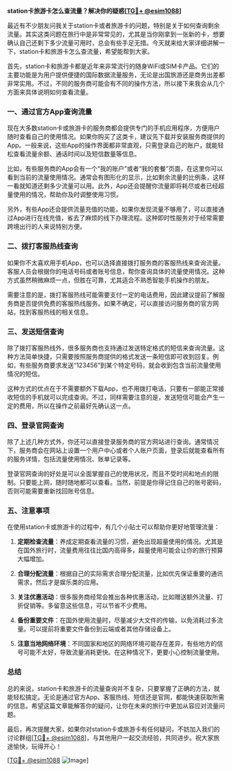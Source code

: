 **station卡旅游卡怎么查流量？解决你的疑惑[[TG💪+ @esim1088](https://t.me/s/esim1088)]**

最近有不少朋友问我关于station卡或者旅游卡的问题，特别是关于如何查询剩余流量。其实这类问题在旅行中是非常常见的，尤其是当你刚拿到一张新的卡，想要确认自己还剩下多少流量可用时，总会有些手足无措。今天就来给大家详细讲解一下，station卡和旅游卡怎么查流量，希望能帮到大家。

首先，station卡和旅游卡都是近年来非常流行的随身WiFi或SIM卡产品。它们的主要功能是为用户提供便捷的国际数据流量服务，无论是出国旅游还是商务出差都非常实用。不过，不同的服务商可能会有不同的操作方法，所以接下来我会从几个方面来具体说明如何查看流量。

### **一、通过官方App查询流量**

现在大多数station卡或旅游卡的服务商都会提供专门的手机应用程序，方便用户随时查看自己的使用情况。如果你购买了这类卡，建议先下载并安装服务商提供的App。一般来说，这些App的操作界面都非常直观，只需登录自己的账户，就能轻松查看流量余额、通话时间以及短信数量等信息。

比如，有些服务商的App会有一个“我的账户”或者“我的套餐”页面，在这里你可以看到当前的流量使用情况。通常会有图形化的显示，比如剩余流量的比例条，这样一看就知道还剩多少流量可以用。此外，App还会提醒你流量即将耗尽或者已经超量使用的情况，帮助你及时调整使用习惯。

另外，有些App还会提供流量充值的功能，如果你发现流量不够用了，可以直接通过App进行在线充值，省去了麻烦的线下办理流程。这种即时性服务对于经常需要跨境出行的人来说特别方便。

### **二、拨打客服热线查询**

如果你不太喜欢用手机App，也可以选择直接拨打服务商的客服热线来查询流量。客服人员会根据你的电话号码或者账号信息，帮你查询具体的流量使用情况。这种方式虽然稍微麻烦一点，但胜在可靠，尤其适合不熟悉智能手机操作的朋友。

需要注意的是，拨打客服热线可能需要支付一定的电话费用，因此建议提前了解服务商是否提供免费的客服热线服务。如果不确定，可以直接访问服务商的官方网站，找到客服热线的相关信息。

### **三、发送短信查询**

除了拨打客服热线外，很多服务商也支持通过发送特定格式的短信来查询流量。这种方法简单快捷，只需要按照服务商提供的格式发送一条短信即可收到回复。例如，有些服务商要求发送“123456”到某个特定号码，就会收到包含当前流量使用情况的短信。

这种方式的优点在于不需要额外下载App，也不用拨打电话，只要有一部能正常接收短信的手机就可以完成查询。不过，同样需要注意的是，发送短信可能会产生一定的费用，所以在操作之前最好先确认这一点。

### **四、登录官网查询**

除了上述几种方式外，你还可以直接登录服务商的官方网站进行查询。通常情况下，服务商会在网站上设置一个用户中心或者个人账户页面，登录后就能查看所有的服务详情，包括流量使用情况、账单记录等。

登录官网查询的好处是可以全面掌握自己的使用状况，而且不受时间和地点的限制。只要能上网，随时随地都可以查看。当然，前提是你得记住自己的账号密码，否则可能需要重新找回账号信息。

### **五、注意事项**

在使用station卡或旅游卡的过程中，有几个小贴士可以帮助你更好地管理流量：

1. **定期检查流量**：养成定期查看流量的习惯，避免出现超量使用的情况。尤其是在国外旅行时，流量费用往往比国内高得多，超量使用可能会让你的旅行预算大幅增加。
   
2. **合理分配流量**：根据自己的实际需求合理分配流量，比如优先保证重要的通讯需求，然后才是娱乐类的应用。

3. **关注优惠活动**：很多服务商经常会推出各种优惠活动，比如赠送额外流量、打折促销等。多留意这些信息，可以节省不少费用。

4. **备份重要文件**：在国外使用流量时，尽量减少大文件的传输，以免消耗过多流量。可以提前将重要文件备份到云端或者其他存储设备上。

5. **注意当地网络环境**：不同国家和地区的网络环境可能存在差异，有些地方的信号可能不太好，导致流量消耗更快。在这种情况下，更要小心控制流量使用。

### **总结**

总的来说，station卡和旅游卡的流量查询并不复杂，只要掌握了正确的方法，就能轻松搞定。无论是通过官方App、客服热线、短信还是官网，都能快速获取所需的信息。希望这篇文章能解答你的疑问，让你在未来的旅行中更加从容应对流量问题。

最后，再次提醒大家，如果你对station卡或旅游卡有任何疑问，不妨加入我们的讨论群组[[TG💪+ @esim1088](https://t.me/s/esim1088)]，与其他用户一起交流经验，共同进步。祝大家旅途愉快，玩得开心！

[[TG💪+ @esim1088](https://t.me/s/esim1088) ![Image](https://i.postimg.cc/4NQfJmqS/Snipaste-2025-05-13-00-14-12.png)]